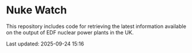 # Nuke Watch

This repository includes code for retrieving the latest information available on the output of EDF nuclear power plants in the UK.

Last updated: 2025-09-24 15:16
